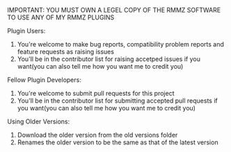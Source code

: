 IMPORTANT: YOU MUST OWN A LEGEL COPY OF THE RMMZ SOFTWARE TO USE ANY OF MY RMMZ PLUGINS

Plugin Users:
1. You're welcome to make bug reports, compatibility problem reports and feature requests as raising issues
2. You'll be in the contributor list for raising accetped issues if you want(you can also tell me how you want me to credit you)

Fellow Plugin Developers:
1. You're welcome to submit pull requests for this project
2. You'll be in the contributor list for submitting accepted pull requests if you want(you can also tell me how you want me to credit you)

Using Older Versions:
1. Download the older version from the old versions folder
2. Renames the older version to be the same as that of the latest version
